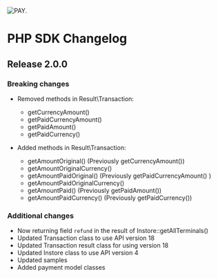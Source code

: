 ![PAY.](https://www.pay.nl/uploads/1/brands/main_logo.png)

# PHP SDK  Changelog #
## Release 2.0.0
### Breaking changes
* Removed methods in Result\Transaction:
    - getCurrencyAmount()
    - getPaidCurrencyAmount()
    - getPaidAmount()
    - getPaidCurrency()

* Added methods in Result\Transaction:
    - getAmountOriginal() (Previously getCurrencyAmount())
    - getAmountOriginalCurrency()
    - getAmountPaidOriginal() (Previously getPaidCurrencyAmount() )
    - getAmountPaidOriginalCurrency()
    - getAmountPaid() (Previously getPaidAmount())
    - getAmountPaidCurrency() (Previously getPaidCurrency())

### Additional changes
* Now returning field `refund` in the result of Instore::getAllTerminals() 
* Updated Transaction class to use API version 18
* Updated Transaction result class for using version 18
* Updated Instore class to use API version 4
* Updated samples
* Added payment model classes
